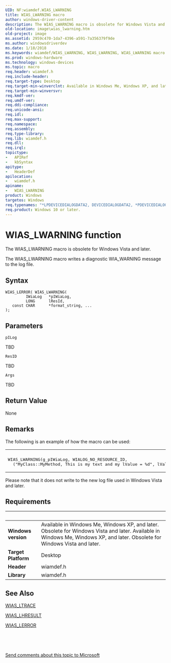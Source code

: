 ```yaml
---
UID: NF:wiamdef.WIAS_LWARNING
title: WIAS_LWARNING macro
author: windows-driver-content
description: The WIAS_LWARNING macro is obsolete for Windows Vista and later.The WIAS_LWARNING macro writes a diagnostic WIA_WARNING message to the log file.
old-location: image\wias_lwarning.htm
old-project: image
ms.assetid: 2959c470-1da7-4396-a591-7a356379f9de
ms.author: windowsdriverdev
ms.date: 1/18/2018
ms.keywords: wiamdef/WIAS_LWARNING, WIAS_LWARNING, WIAS_LWARNING macro [Imaging Devices], image.wias_lwarning, IWiaLog_bac21803-be4c-4ce0-a241-b9380cb627ab.xml
ms.prod: windows-hardware
ms.technology: windows-devices
ms.topic: macro
req.header: wiamdef.h
req.include-header: 
req.target-type: Desktop
req.target-min-winverclnt: Available in Windows Me, Windows XP, and later. Obsolete for Windows Vista and later.
req.target-min-winversvr: 
req.kmdf-ver: 
req.umdf-ver: 
req.ddi-compliance: 
req.unicode-ansi: 
req.idl: 
req.max-support: 
req.namespace: 
req.assembly: 
req.type-library: 
req.lib: wiamdef.h
req.dll: 
req.irql: 
topictype:
-	APIRef
-	kbSyntax
apitype:
-	HeaderDef
apilocation:
-	wiamdef.h
apiname:
-	WIAS_LWARNING
product: Windows
targetos: Windows
req.typenames: "*LPDEVICEDIALOGDATA2, DEVICEDIALOGDATA2, *PDEVICEDIALOGDATA2"
req.product: Windows 10 or later.
---
```



# WIAS_LWARNING function
The WIAS_LWARNING macro is obsolete for Windows Vista and later.

The WIAS_LWARNING macro writes a diagnostic WIA_WARNING message to the log file.

## Syntax

````
WIAS_LERROR( WIAS_LWARNING(
         IWiaLog   *pIWiaLog,
         LONG      lResId,
   const CHAR      *format_string, ...
);
````

## Parameters

`pILog`

TBD

`ResID`

TBD

`Args`

TBD


## Return Value

None

## Remarks

The following is an example of how the macro can be used:
<div class="code"><span codelanguage=""><table>
<tr>
<th></th>
</tr>
<tr>
<td>
<pre>WIAS_LWARNING(g_pIWiaLog, WIALOG_NO_RESOURCE_ID,
  ("MyClass::MyMethod, This is my text and my lValue = %d", lValue));</pre>
</td>
</tr>
</table></span></div>Please note that it does not write to the new log file used in Windows Vista and later.

## Requirements
| &nbsp; | &nbsp; |
| ---- |:---- |
| **Windows version** | Available in Windows Me, Windows XP, and later. Obsolete for Windows Vista and later. Available in Windows Me, Windows XP, and later. Obsolete for Windows Vista and later. |
| **Target Platform** | Desktop |
| **Header** | wiamdef.h |
| **Library** | wiamdef.h |

## See Also

<a href="..\wiamdef\nf-wiamdef-wias_ltrace.md">WIAS_LTRACE</a>

<a href="..\wiamdef\nf-wiamdef-wias_lhresult.md">WIAS_LHRESULT</a>

<a href="..\wiamdef\nf-wiamdef-wias_lerror.md">WIAS_LERROR</a>

 

 

<a href="mailto:wsddocfb@microsoft.com?subject=Documentation%20feedback [image\image]:%20WIAS_LWARNING macro%20 RELEASE:%20(1/18/2018)&amp;body=%0A%0APRIVACY STATEMENT%0A%0AWe use your feedback to improve the documentation. We don't use your email address for any other purpose, and we'll remove your email address from our system after the issue that you're reporting is fixed. While we're working to fix this issue, we might send you an email message to ask for more info. Later, we might also send you an email message to let you know that we've addressed your feedback.%0A%0AFor more info about Microsoft's privacy policy, see http://privacy.microsoft.com/en-us/default.aspx." title="Send comments about this topic to Microsoft">Send comments about this topic to Microsoft</a>